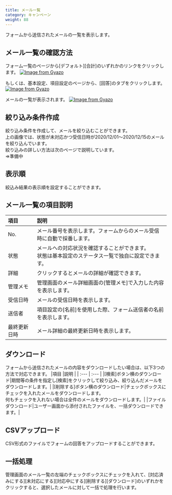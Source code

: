 ```yaml
---
title: メール一覧
category: キャンペーン
weight: 88
---
```


フォームから送信されたメールの一覧を表示します。  

## メール一覧の確認方法
フォーム一覧のページから[デフォルト][合計]のいずれかのリンクをクリックします。
[![Image from Gyazo](https://t.gyazo.com/teams/diverta/cd793c01a5e1fa68ba95cc8d90693fa7.png)](https://diverta.gyazo.com/cd793c01a5e1fa68ba95cc8d90693fa7)

もしくは、基本設定、項目設定のページから、[回答]のタブをクリックします。
[![Image from Gyazo](https://t.gyazo.com/teams/diverta/a8f44f6b27465685cb34afe0d92b07ae.png)](https://diverta.gyazo.com/a8f44f6b27465685cb34afe0d92b07ae)

メールの一覧が表示されます。
[![Image from Gyazo](https://t.gyazo.com/teams/diverta/bd9bcd96bade2b3c92eb1eec525d5c59.png)](https://diverta.gyazo.com/bd9bcd96bade2b3c92eb1eec525d5c59)

## 絞り込み条件作成
絞り込み条件を作成して、メールを絞り込むことができます。  
上の画像では、状態が未対応かつ受信日時が2020/12/01～2020/12/15のメールを絞り込んでいます。  
絞り込みの詳しい方法は次のページで説明しています。  
⇒準備中

## 表示順
絞込み結果の表示順を設定することができます。  

## メール一覧の項目説明
|項目   |説明  |
| :--- | :--- |
|No.|メール番号を表示します。フォームからのメール受信時に自動で採番します。|
|状態|メールへの対応状況を確認することができます。<br>状態は基本設定のステータス一覧で独自に設定できます。|
|詳細|クリックするとメールの詳細が確認できます。|
|管理メモ|管理画面のメール詳細画面の[管理メモ]で入力した内容を表示します。|
|受信日時|メールの受信日時を表示します。|
|送信者|項目設定の[名前]を使用した際、フォーム送信者の名前を表示します。|
|最終更新日時|メール詳細の最終更新日時を表示します。|

## ダウンロード
フォームから送信されたメールの内容をダウンロードしたい場合は、以下3つの方法で対応できます。
|項目   |説明  |
| :--- | :--- |
|[検索]ボタン横のダウンロード|期間等の条件を指定し[検索]をクリックして絞り込み、絞り込んだメールをダウンロードします。|
|[削除する]ボタン横のダウンロード|チェックボックスにチェックを入れたメールをダウンロードします。<br>何もチェックを入れない場合は全件のメールをダウンロードします。|
|ファイルダウンロード|ユーザー画面から添付されたファイルを、一括ダウンロードできます。|

## CSVアップロード
CSV形式のファイルでフォームの回答をアップロードすることができます。

## 一括処理
管理画面のメール一覧の左端のチェックボックスにチェックを入れて、[対応済みにする][未対応にする][対応中にする][削除する][ダウンロード]のいずれかをクリックすると、選択したメールに対して一括で処理を行います。
